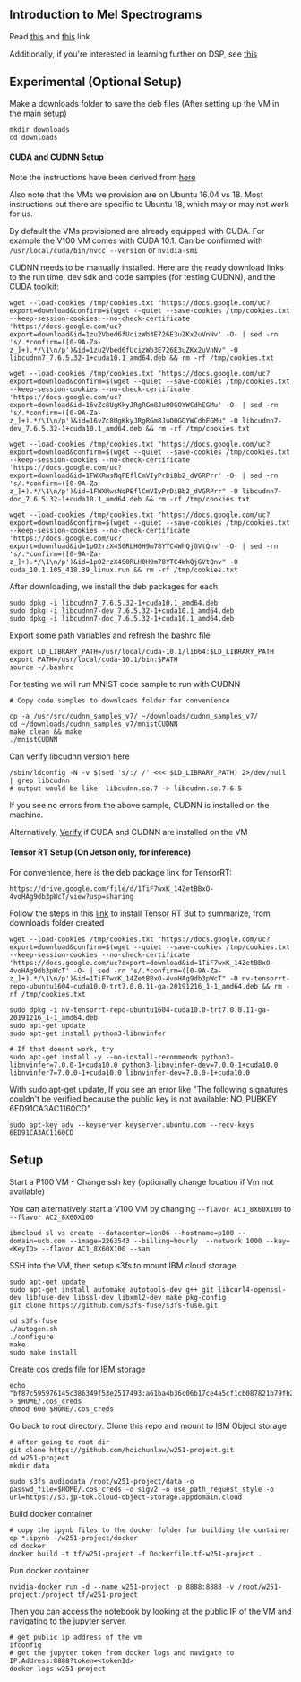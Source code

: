 ## Introduction to Mel Spectrograms

Read [this](https://medium.com/analytics-vidhya/understanding-the-mel-spectrogram-fca2afa2ce53) and [this](https://towardsdatascience.com/getting-to-know-the-mel-spectrogram-31bca3e2d9d0) link

Additionally, if you're interested in learning further on DSP, see [this](https://www.youtube.com/watch?v=NA0TwPsECUQ)

## Experimental (Optional Setup)

Make a downloads folder to save the deb files (After setting up the VM in the main setup)
```
mkdir downloads
cd downloads
```

#### CUDA and CUDNN Setup

Note the instructions have been derived from [here](https://gist.github.com/matheustguimaraes/43e0b65aa534db4df2918f835b9b361d)

Also note that the VMs we provision are on Ubuntu 16.04 vs 18. Most instructions out there are specific to Ubuntu 18, which may or may not work for us.

By default the VMs provisioned are already equipped with CUDA. For example the V100 VM comes with CUDA 10.1. Can be confirmed with `/usr/local/cuda/bin/nvcc --version` or `nvidia-smi`

CUDNN needs to be manually installed. Here are the ready download links to the run time, dev sdk and code samples (for testing CUDNN), and the CUDA toolkit:

```
wget --load-cookies /tmp/cookies.txt "https://docs.google.com/uc?export=download&confirm=$(wget --quiet --save-cookies /tmp/cookies.txt --keep-session-cookies --no-check-certificate 'https://docs.google.com/uc?export=download&id=1zu2Vbed6fUcizWb3E726E3uZKx2uVnNv' -O- | sed -rn 's/.*confirm=([0-9A-Za-z_]+).*/\1\n/p')&id=1zu2Vbed6fUcizWb3E726E3uZKx2uVnNv" -O libcudnn7_7.6.5.32-1+cuda10.1_amd64.deb && rm -rf /tmp/cookies.txt
```
```
wget --load-cookies /tmp/cookies.txt "https://docs.google.com/uc?export=download&confirm=$(wget --quiet --save-cookies /tmp/cookies.txt --keep-session-cookies --no-check-certificate 'https://docs.google.com/uc?export=download&id=16vZc8UgKkyJRgRGm8JuO0GOYWCdhEGMu' -O- | sed -rn 's/.*confirm=([0-9A-Za-z_]+).*/\1\n/p')&id=16vZc8UgKkyJRgRGm8JuO0GOYWCdhEGMu" -O libcudnn7-dev_7.6.5.32-1+cuda10.1_amd64.deb && rm -rf /tmp/cookies.txt
```

```
wget --load-cookies /tmp/cookies.txt "https://docs.google.com/uc?export=download&confirm=$(wget --quiet --save-cookies /tmp/cookies.txt --keep-session-cookies --no-check-certificate 'https://docs.google.com/uc?export=download&id=1FWXRwsNqPEflCmVIyPrDiBb2_dVGRPrr' -O- | sed -rn 's/.*confirm=([0-9A-Za-z_]+).*/\1\n/p')&id=1FWXRwsNqPEflCmVIyPrDiBb2_dVGRPrr" -O libcudnn7-doc_7.6.5.32-1+cuda10.1_amd64.deb && rm -rf /tmp/cookies.txt
```

```
wget --load-cookies /tmp/cookies.txt "https://docs.google.com/uc?export=download&confirm=$(wget --quiet --save-cookies /tmp/cookies.txt --keep-session-cookies --no-check-certificate 'https://docs.google.com/uc?export=download&id=1pO2rzX4S0RLH0H9m78YTC4WhQjGVtQnv' -O- | sed -rn 's/.*confirm=([0-9A-Za-z_]+).*/\1\n/p')&id=1pO2rzX4S0RLH0H9m78YTC4WhQjGVtQnv" -O cuda_10.1.105_418.39_linux.run && rm -rf /tmp/cookies.txt
```

After downloading, we install the deb packages for each
```
sudo dpkg -i libcudnn7_7.6.5.32-1+cuda10.1_amd64.deb
sudo dpkg -i libcudnn7-dev_7.6.5.32-1+cuda10.1_amd64.deb
sudo dpkg -i libcudnn7-doc_7.6.5.32-1+cuda10.1_amd64.deb
```

Export some path variables and refresh the bashrc file
```
export LD_LIBRARY_PATH=/usr/local/cuda-10.1/lib64:$LD_LIBRARY_PATH
export PATH=/usr/local/cuda-10.1/bin:$PATH
source ~/.bashrc 
```

For testing we will run MNIST code sample to run with CUDNN
```
# Copy code samples to downloads folder for convenience

cp -a /usr/src/cudnn_samples_v7/ ~/downloads/cudnn_samples_v7/
cd ~/downloads/cudnn_samples_v7/mnistCUDNN
make clean && make
./mnistCUDNN
```

Can verify libcudnn version here
```
/sbin/ldconfig -N -v $(sed 's/:/ /' <<< $LD_LIBRARY_PATH) 2>/dev/null | grep libcudnn
# output would be like	libcudnn.so.7 -> libcudnn.so.7.6.5
```

If you see no errors from the above sample, CUDNN is installed on the machine.

Alternatively, [Verify](https://medium.com/@changrongko/nv-how-to-check-cuda-and-cudnn-version-e05aa21daf6c) if CUDA and CUDNN are installed on the VM

#### Tensor RT Setup (On Jetson only, for inference)


For convenience, here is the deb package link for TensorRT: 
```
https://drive.google.com/file/d/1TiF7wxK_14ZetBBxO-4voHAg9db3pWcT/view?usp=sharing
```

Follow the steps in this [link](https://docs.nvidia.com/deeplearning/tensorrt/archives/tensorrt_301/tensorrt-install-guide/index.html) to install Tensor RT
But to summarize, from downloads folder created

```
wget --load-cookies /tmp/cookies.txt "https://docs.google.com/uc?export=download&confirm=$(wget --quiet --save-cookies /tmp/cookies.txt --keep-session-cookies --no-check-certificate 'https://docs.google.com/uc?export=download&id=1TiF7wxK_14ZetBBxO-4voHAg9db3pWcT' -O- | sed -rn 's/.*confirm=([0-9A-Za-z_]+).*/\1\n/p')&id=1TiF7wxK_14ZetBBxO-4voHAg9db3pWcT" -O nv-tensorrt-repo-ubuntu1604-cuda10.0-trt7.0.0.11-ga-20191216_1-1_amd64.deb && rm -rf /tmp/cookies.txt
```

```
sudo dpkg -i nv-tensorrt-repo-ubuntu1604-cuda10.0-trt7.0.0.11-ga-20191216_1-1_amd64.deb
sudo apt-get update
sudo apt-get install python3-libnvinfer

# If that doesnt work, try
sudo apt-get install -y --no-install-recommends python3-libnvinfer=7.0.0-1+cuda10.0 python3-libnvinfer-dev=7.0.0-1+cuda10.0 libnvinfer7=7.0.0-1+cuda10.0 libnvinfer-dev=7.0.0-1+cuda10.0
```

With sudo apt-get update, If you see an error like "The following signatures couldn't be verified because the public key is not available: NO_PUBKEY 6ED91CA3AC1160CD"
```
sudo apt-key adv --keyserver keyserver.ubuntu.com --recv-keys 6ED91CA3AC1160CD
```

## Setup

Start a P100 VM - Change ssh key (optionally change location if Vm not available)

You can alternatively start a V100 VM by changing `--flavor AC1_8X60X100` to `--flavor AC2_8X60X100`

```
ibmcloud sl vs create --datacenter=lon06 --hostname=p100 --domain=ucb.com --image=2263543 --billing=hourly  --network 1000 --key=<KeyID> --flavor AC1_8X60X100 --san
```

SSH into the VM, then setup s3fs to mount IBM cloud storage.

```
sudo apt-get update
sudo apt-get install automake autotools-dev g++ git libcurl4-openssl-dev libfuse-dev libssl-dev libxml2-dev make pkg-config
git clone https://github.com/s3fs-fuse/s3fs-fuse.git

cd s3fs-fuse
./autogen.sh
./configure
make
sudo make install

```
Create cos creds file for IBM storage

```
echo "bf87c595976145c386349f53e2517493:a61ba4b36c06b17ce4a5cf1cb087821b79fb293c42b1e617" > $HOME/.cos_creds
chmod 600 $HOME/.cos_creds
```
Go back to root directory. Clone this repo and mount to IBM Object storage

```
# after going to root dir
git clone https://github.com/hoichunlaw/w251-project.git
cd w251-project
mkdir data

sudo s3fs audiodata /root/w251-project/data -o passwd_file=$HOME/.cos_creds -o sigv2 -o use_path_request_style -o url=https://s3.jp-tok.cloud-object-storage.appdomain.cloud
```

Build docker container

```
# copy the ipynb files to the docker folder for building the container
cp *.ipynb ~/w251-project/docker
cd docker
docker build -t tf/w251-project -f Dockerfile.tf-w251-project .
```

Run docker container

```
nvidia-docker run -d --name w251-project -p 8888:8888 -v /root/w251-project:/project tf/w251-project
```

Then you can access the notebook by looking at the public IP of the VM and navigating to the jupyter server.
```
# get public ip address of the vm
ifconfig
# get the jupyter token from docker logs and navigate to IP.Address:8888?token=<tokenId>
docker logs w251-project
```

